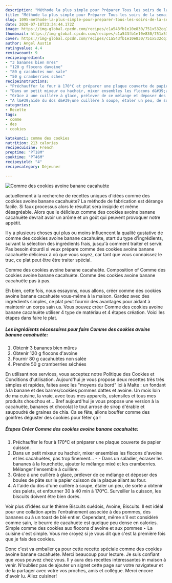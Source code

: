 ```yaml
---
description: "Méthode la plus simple pour Préparer Tous les soirs de la semaine Comme des cookies avoine banane cacahuète"
title: "Méthode la plus simple pour Préparer Tous les soirs de la semaine Comme des cookies avoine banane cacahuète"
slug: 1095-methode-la-plus-simple-pour-preparer-tous-les-soirs-de-la-semaine-comme-des-cookies-avoine-banane-cacahuete
date: 2020-07-18T23:34:44.172Z
image: https://img-global.cpcdn.com/recipes/c1a543fb1e10e830/751x532cq70/comme-des-cookies-avoine-banane-cacahuete-photo-principale-de-la-recette.jpg
thumbnail: https://img-global.cpcdn.com/recipes/c1a543fb1e10e830/751x532cq70/comme-des-cookies-avoine-banane-cacahuete-photo-principale-de-la-recette.jpg
cover: https://img-global.cpcdn.com/recipes/c1a543fb1e10e830/751x532cq70/comme-des-cookies-avoine-banane-cacahuete-photo-principale-de-la-recette.jpg
author: Angel Austin
ratingvalue: 4.4
reviewcount: 9
recipeingredient:
- "3 bananes bien mres"
- "120 g flocons davoine"
- "80 g cacahutes non sale"
- "50 g cramberries sches"
recipeinstructions:
- "Préchauffer le four à 170°C et préparer une plaque couverte de papier cuisson."
- "Dans un petit mixeur ou hachoir, mixer ensembles les flocons d&#39;avoine et les cacahuètes, pas trop finement...  Dans un saladier, écraser les bananes à la fourchette, ajouter le mélange mixé et les cramberries. Mélanger l&#39;ensemble à cuillère."
- "Grâce à une cuillère à glace, prélever de ce mélange et déposer des boules de pâte sur le papier cuisson de la plaque allant au four."
- "A l&#39;aide du dos d&#39;une cuillère à soupe, étaler un peu, de sorte a obtenir des palets, et enfourner 30 à 40 min à 170°C. Surveiller la cuisson, les biscuits doivent être bien dorés."
categories:
- Recette
tags:
- comme
- des
- cookies

katakunci: comme des cookies 
nutrition: 213 calories
recipecuisine: French
preptime: "PT18M"
cooktime: "PT46M"
recipeyield: "4"
recipecategory: Déjeuner

---
```



![Comme des cookies avoine banane cacahuète](https://img-global.cpcdn.com/recipes/c1a543fb1e10e830/751x532cq70/comme-des-cookies-avoine-banane-cacahuete-photo-principale-de-la-recette.jpg)

actuellement à la recherche de recettes uniques d'idées comme des cookies avoine banane cacahuète? La méthode de fabrication est dérange facile. Si faux processus alors le résultat sera insipide et même désagréable. Alors que le délicieux comme des cookies avoine banane cacahuète devrait avoir un arôme et un goût qui peuvent provoquer notre appétit.

Il y a plusieurs choses qui plus ou moins influencent la qualité gustative de comme des cookies avoine banane cacahuète, start du type d'ingrédients, suivant la sélection des ingrédients frais, jusqu'à comment traiter et servir. Pas besoin étourdi si veux prépare comme des cookies avoine banane cacahuète délicieux à où que vous soyez, car tant que vous connaissez le truc, ce plat peut être être traiter spécial.

Comme des cookies avoine banane cacahuète. Composition of Comme des cookies avoine banane cacahuète. Comme des cookies avoine banane cacahuète pas à pas.


Eh bien, cette fois, nous essayons, nous allons, créer comme des cookies avoine banane cacahuète vous-même à la maison. Gardez avec des ingrédients simples, ce plat peut fournir des avantages pour aidant à maintenir un corps sain us. Vous pouvez créer Comme des cookies avoine banane cacahuète utiliser 4 type de matériau et 4 étapes création. Voici les étapes dans faire le plat.

<!--inarticleads1-->

##### Les ingrédients nécessaires pour faire Comme des cookies avoine banane cacahuète:

1. Obtenir 3 bananes bien mûres
1. Obtenir 120 g flocons d&#39;avoine
1. Fournir 80 g cacahuètes non salée
1. Prendre 50 g cramberries séchées


En utilisant nos services, vous acceptez notre Politique des Cookies et Conditions d&#39;utilisation. Aujourd&#39;hui je vous propose deux recettes très très simples et rapides, faites avec les &#34;moyens du bord&#34; ici à Malte : un fondant à la banane et des barres/cookies pommes dattes et avoine. Un mois loin de ma cuisine, la vraie, avec tous mes appareils, ustensiles et tous mes produits chouchou et… Bref aujourd&#39;hui je vous propose une version à la cacahuète, bananes et chocolat le tout arrosé de sirop d&#39;érable et saupoudré de graines de chia. Ca se fête, allons bouffer comme des goinfres déguster des cookies pour fêter ça ! 

<!--inarticleads2-->

##### Étapes Créer Comme des cookies avoine banane cacahuète:

1. Préchauffer le four à 170°C et préparer une plaque couverte de papier cuisson.
1. Dans un petit mixeur ou hachoir, mixer ensembles les flocons d&#39;avoine et les cacahuètes, pas trop finement... -  - Dans un saladier, écraser les bananes à la fourchette, ajouter le mélange mixé et les cramberries. Mélanger l&#39;ensemble à cuillère.
1. Grâce à une cuillère à glace, prélever de ce mélange et déposer des boules de pâte sur le papier cuisson de la plaque allant au four.
1. A l&#39;aide du dos d&#39;une cuillère à soupe, étaler un peu, de sorte a obtenir des palets, et enfourner 30 à 40 min à 170°C. Surveiller la cuisson, les biscuits doivent être bien dorés.


Voir plus d&#39;idées sur le thème Biscuits suédois, Avoine, Biscuits. Il est idéal pour une collation après l&#39;entraînement associée à des pommes, des bananes ou à un toast de blé entier. Cependant, même s&#39;il est considéré comme sain, le beurre de cacahuète est quelque peu dense en calories. Simple comme des cookies aux flocons d&#39;avoine et aux pommes ⋆ La cuisine c&#39;est simple. Vous me croyez si je vous dit que c&#39;est la première fois que je fais des cookies. 


Donc c'est va emballer ça pour cette recette spéciale comme des cookies avoine banane cacahuète. Merci beaucoup pour lecture. Je suis confiant que vous pouvez chez vous. Il y aura des recettes  intéressantes in maison à venir. N'oubliez pas de ajouter un signet cette page sur votre navigateur et de la partager avec votre vos proches, amis et collègue. Merci encore d'avoir lu. Allez cuisiner!
